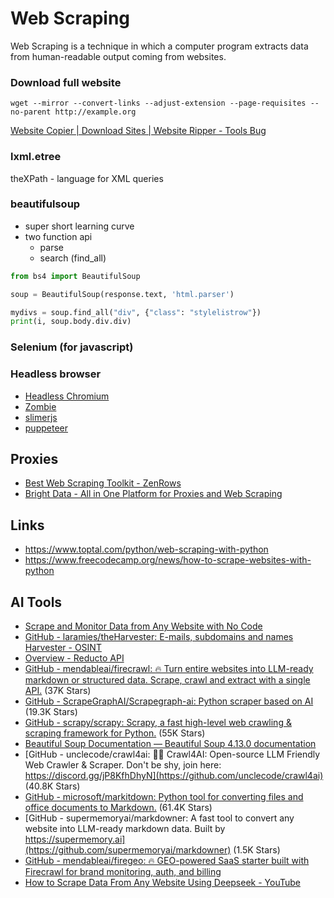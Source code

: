 # Web Scraping

Web Scraping is a technique in which a computer program extracts data from human-readable output coming from websites.

### Download full website

`wget --mirror --convert-links --adjust-extension --page-requisites --no-parent http://example.org`

[Website Copier | Download Sites | Website Ripper - Tools Bug](https://www.toolsbug.com/website-copier-online.php)

### lxml.etree

theXPath - language for XML queries

### beautifulsoup

- super short learning curve
- two function api
    - parse
    - search (find_all)

```python
from bs4 import BeautifulSoup

soup = BeautifulSoup(response.text, 'html.parser')

mydivs = soup.find_all("div", {"class": "stylelistrow"})
print(i, soup.body.div.div)
```

### Selenium (for javascript)

### Headless browser

- [Headless Chromium](https://chromium.googlesource.com/chromium/src/+/lkgr/headless/README)
- [Zombie](https://github.com/assaf/zombie)
- [slimerjs](http://slimerjs.org/)
- [puppeteer](https://github.com/GoogleChrome/puppeteer)

## Proxies

- [Best Web Scraping Toolkit - ZenRows](https://www.zenrows.com/)
- [Bright Data - All in One Platform for Proxies and Web Scraping](https://brightdata.com/)

## Links

- https://www.toptal.com/python/web-scraping-with-python
- https://www.freecodecamp.org/news/how-to-scrape-websites-with-python

## AI Tools

- [Scrape and Monitor Data from Any Website with No Code](https://www.browse.ai/)
- [GitHub - laramies/theHarvester: E-mails, subdomains and names Harvester - OSINT](https://github.com/laramies/theHarvester)
- [Overview - Reducto API](https://docs.reducto.ai/overview)
- [GitHub - mendableai/firecrawl: 🔥 Turn entire websites into LLM-ready markdown or structured data. Scrape, crawl and extract with a single API.](https://github.com/mendableai/firecrawl) (37K Stars)
- [GitHub - ScrapeGraphAI/Scrapegraph-ai: Python scraper based on AI](https://github.com/ScrapeGraphAI/Scrapegraph-ai) (19.3K Stars)
- [GitHub - scrapy/scrapy: Scrapy, a fast high-level web crawling & scraping framework for Python.](https://github.com/scrapy/scrapy) (55K Stars)
- [Beautiful Soup Documentation — Beautiful Soup 4.13.0 documentation](https://www.crummy.com/software/BeautifulSoup/bs4/doc/)
- [GitHub - unclecode/crawl4ai: 🚀🤖 Crawl4AI: Open-source LLM Friendly Web Crawler & Scraper. Don't be shy, join here: https://discord.gg/jP8KfhDhyN](https://github.com/unclecode/crawl4ai) (40.8K Stars)
- [GitHub - microsoft/markitdown: Python tool for converting files and office documents to Markdown.](https://github.com/microsoft/markitdown) (61.4K Stars)
- [GitHub - supermemoryai/markdowner: A fast tool to convert any website into LLM-ready markdown data. Built by https://supermemory.ai](https://github.com/supermemoryai/markdowner) (1.5K Stars)
- [GitHub - mendableai/firegeo: 🔥 GEO-powered SaaS starter built with Firecrawl for brand monitoring, auth, and billing](https://github.com/mendableai/firegeo)
- [How to Scrape Data From Any Website Using Deepseek - YouTube](https://www.youtube.com/watch?v=s8ECuA_c1SU)
